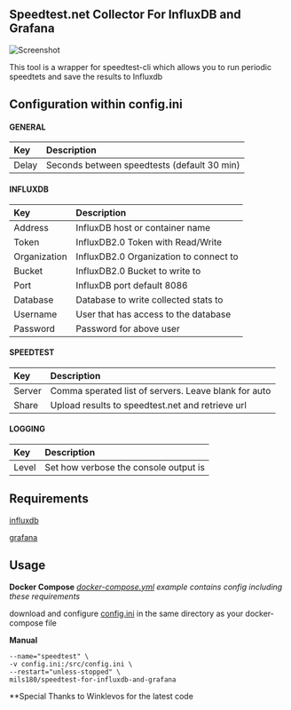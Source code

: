 **Speedtest.net Collector For InfluxDB and Grafana**
------------------------------

![Screenshot](https://raw.githubusercontent.com/mils180/Speedtest-for-InfluxDB-and-Grafana/master/dashboard-screenshot.PNG)

This tool is a wrapper for speedtest-cli which allows you to run periodic speedtets and save the results to Influxdb

## Configuration within config.ini

#### GENERAL
|Key            |Description                                                                                                         |
|:--------------|:-------------------------------------------------------------------------------------------------------------------|
|Delay          |Seconds between speedtests (default 30 min)                                                                         |
#### INFLUXDB
|Key            |Description                                                                                                         |
|:--------------|:-------------------------------------------------------------------------------------------------------------------|
|Address        |InfluxDB host or container name                                                                                     |
|Token        |InfluxDB2.0 Token with Read/Write                                                                                     |
|Organization        |InfluxDB2.0 Organization to connect to                                                                                     |
|Bucket        |InfluxDB2.0 Bucket to write to                                                                                     |
|Port           |InfluxDB port default 8086                                                                                          |
|Database       |Database to write collected stats to                                                                                |
|Username       |User that has access to the database                                                                                |
|Password       |Password for above user                                                                                             |
#### SPEEDTEST
|Key            |Description                                                                                                         |
|:--------------|:-------------------------------------------------------------------------------------------------------------------|
|Server         |Comma sperated list of servers.  Leave blank for auto                                                               |
|Share          |Upload results to speedtest.net and retrieve url                                                                    |
#### LOGGING
|Key            |Description                                                                                                         |
|:--------------|:-------------------------------------------------------------------------------------------------------------------|
|Level          |Set how verbose the console output is                                                           |


## Requirements

[influxdb](https://hub.docker.com/_/influxdb) 

[grafana](https://hub.docker.com/r/grafana/grafana)


## Usage 

**Docker Compose**
*[docker-compose.yml](https://github.com/mils180/Speedtest-for-InfluxDB-and-Grafana/blob/master/docker-compose.yml) example contains config including these requirements*

download and configure [config.ini](https://github.com/mils180/Speedtest-for-InfluxDB-and-Grafana/blob/master/config.ini) in the same directory as your docker-compose file  


**Manual**
```docker run -d \
--name="speedtest" \
-v config.ini:/src/config.ini \
--restart="unless-stopped" \
mils180/speedtest-for-influxdb-and-grafana
```

**Special Thanks to Winklevos for the latest code

<!-- ## Direct Usage

Before the first use run pip3 install -r requirements.txt

Enter your desired information in config.ini 

Run influxspeedtest.py -->

<!-- **Custom Config File Name**

If you wish to use a config file by a different name set an ENV Variable called influxspeedtest.  The value you set will be the config file that's used. 
   -->

<!-- ***Requirements***

Python 3+

You will need the influxdb library installed to use this - [Found Here](https://github.com/influxdata/influxdb-python)
You will need the speedtest-cli library installed to use this - [Found Here](https://github.com/sivel/speedtest-cli) -->

<!-- ## Docker Setup

1. Install [Docker](https://www.docker.com/)

2. Make a directory to hold the config.ini file. Navigate to that directory and download the sample config.ini in this repo.
```bash
mkdir speedtest
curl -O https://raw.githubusercontent.com/barrycarey/Speedtest-for-InfluxDB-and-Grafana/master/config.ini speedtest/config.ini
cd speedtest
```

3. Modify the config file with your influxdb settings.
```bash
nano config.ini
```
Modify the 'Address =' line include the ip or hostname of your influxdb instance.
Example:
```bash
Address = 10.13.14.200
```

4. Run the container, pointing to the directory with the config file. This should now pull the image from Docker hub. You can do this by either running docker run or by using docker-compose.
 1. The docker run option.
```bash
docker run -d \
--name="speedtest" \
-v config.ini:/src/config.ini \
--restart="always" \
atribe/speedtest-for-influxdb-and-grafana
```
 2. The docker-compose option
 ```bash
 curl -O https://raw.githubusercontent.com/barrycarey/Speedtest-for-InfluxDB-and-Grafana/master/docker-compose.yml docker-compose.yml
 docker-compose up -d
 ``` -->
